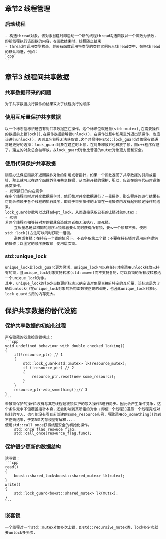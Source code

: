 ## 章节2 线程管理
### 启动线程
    - 构造thread对象，该对象创建时即启动一个新的线程thread构造函数以一个函数为参数，即新线程执行该函数的内容，在函数结束时，线程随之结束
    - thread可调用类型构造，将带有函数调用符类型的类的实例传入thread类中，替换thread的默认构造，例如：
    `cpp`
    ``
## 章节3 线程间共享数据
### 共享数据带来的问题
    对于共享数据执行操作的结果取决于线程执行的顺序
### 使用互斥量保护共享数据
    以一个标志位标识是否有对共享数据正在操作，这个标识位就是锁(std::mutex),在需要操作的数据前上锁lock(),在操作数据后解锁unlock()，在操作过程中如果意外退出该操作，也应该进行unlock()，否则其它线程无法获取锁.这个时候使用std::lock_guard对象保有锁通常是更好的选择：lock_guard对象在建立时上锁，在对象释放时也释放了锁，而c++程序保证了，建立的对象总会被释放，故lock_guard对象比普通的mutex对象更方便和安全。
### 使用代码保护共享数据
    锁没办法保证函数不返回操作对象的引用或者指针，如果一个函数返回了共享数据的引用或指针，那么就可以在这个函数外使用共享数据，从而避开锁的保护，所以，应该在编写代码时避免此类操作。  
    - 发现接口的内在竞争
    在多个线程同时对共享数据操作时，他们都对共享数据进行了一组操作，那么程序的运行结果有可能会依赖于各个线程的执行顺序，即对于每步操作的上锁在一组操作内没有起到锁定操作的结果。
    lock_guard参数可以选择adopt_lock，从而直接获取已有的上锁对象mutex；
    - 死锁
    若两个线程互相等待对方的锁就会造成两者都无法执行，即死锁。
        互斥量总是以相同的顺序上锁或者要么同时获得所有锁，要么一个锁都不要。使用std::lock()方法可以同时获取一组锁。
        避免嵌套锁：在持有一个锁的情况下，不去争取第二个锁；不要在持有锁时调用用户提供的操作；以固定的顺序获取锁；使用层次锁。
### std::unique_lock
    unique_lock比lock_guard更为灵活，unique_lock可以在任何时候调用unlock释放已持有的锁，且unique_lock对象支持转移(std::move)而不支持复制，可以将锁的所有权转移给一个unique_lock对象。
    其中，unique_lock的lock函数更新标志以确定该对象是否拥有特定的互斥量，该标志是为了确保unlock()在unique_lock对象的析构函数被正确的调用，也因此unique_lock对象比lock_guard占用的内存更大。
## 保护共享数据的替代设施
### 保护共享数据的初始化过程
    声名狼藉的双重检查锁模式：
    ```cpp
    void undefined_behaviour_with_double_checked_locking()
    {
        if(!resource_ptr) // 1
        {
            std::lock_guard<std::mutex> lk(resource_mutex);
            if (!resource_ptr) // 2
            {
                resource_ptr.reset(new some_resource);
            }
        }
        resource_ptr->do_something();// 3
    }
    ```
    未被锁保护的操作1没有与其它线程理被锁保护的写入操作3进行同步。因此会产生条件竞争，这个条件竞争不但覆盖指针本身，还会影响到其所指的对象；即使一个线程知道另一个线程完成对指针的写入，也可能没有看到新创建的some_resource实例，导致调用do_something()的到不正确结果，于第5章内存模型有解释....
    使用std::call_once获得线程安全的初始化操作。
        std::once_flag resouce_flag;
        std::call_once(resource_flag,func);
### 保护很少更新的数据结构
    读写锁：
    ```cpp
    read()
    {
        boost::shared_lock<boost::shared_mutex> lk(mutex);
    }
    write()
    {
        std::lock_guard<boost::shared_mutex> lk(mutex);
    }
    ```
### 嵌套锁
    一个线程对一个std::mutex对象多次上锁，即std::recursive_mutex类，lock多少次就要unlock多少次.